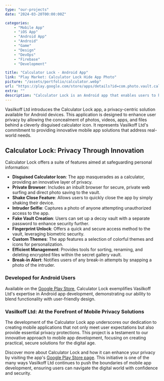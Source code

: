 ```yaml
---
type: "our-projects"
date: "2024-03-20T00:00:00Z"

categories: 
    - "Mobile App"
    - "iOS App"
    - "Android App"
    - "Android"
    - "Game"
    - "Design"
    - "DevOps"
    - "Firebase"
    - "Development"

title: "Calculator Lock - Android App"
link: "Play Market: Calculator Lock Hide App Photo"
picture: "/assets/portfolio/calculator.webp"
url: "https://play.google.com/store/apps/details?id=com.photo.vault.calculator"
extra: ""
description: "Calculator Lock is an Android app that enables users to hide photos, videos, apps and files using a disguised calculator icon for added privacy."
---
```

Vasilkoff Ltd introduces the Calculator Lock app, a privacy-centric solution available for Android devices. This application is designed to enhance user privacy by allowing the concealment of photos, videos, apps, and files behind a cleverly disguised calculator icon. It represents Vasilkoff Ltd's commitment to providing innovative mobile app solutions that address real-world needs.

## Calculator Lock: Privacy Through Innovation
Calculator Lock offers a suite of features aimed at safeguarding personal information:

- **Disguised Calculator Icon**: The app masquerades as a calculator, providing an innovative layer of privacy.
- **Private Browser**: Includes an inbuilt browser for secure, private web surfing and direct photo saving to the vault.
- **Shake Close Feature**: Allows users to quickly close the app by simply shaking their device.
- **Intruder Selfie**: Captures a photo of anyone attempting unauthorized access to the app.
- **Fake Vault Creation**: Users can set up a decoy vault with a separate password to enhance security further.
- **Fingerprint Unlock**: Offers a quick and secure access method to the vault, leveraging biometric security.
- **Custom Themes**: The app features a selection of colorful themes and icons for personalization.
- **Efficient Management**: Provides tools for sorting, renaming, and deleting encrypted files within the secret gallery vault.
- **Break-in Alert**: Notifies users of any break-in attempts by snapping a photo of the intruder.

### Developed for Android Users
Available on the [Google Play Store](https://play.google.com/store/apps/details?id=com.photo.vault.calculator), Calculator Lock exemplifies Vasilkoff Ltd's expertise in Android app development, demonstrating our ability to blend functionality with user-friendly design.

### Vasilkoff Ltd: At the Forefront of Mobile Privacy Solutions
The development of the Calculator Lock app underscores our dedication to creating mobile applications that not only meet user expectations but also provide essential privacy protections. This project is a testament to our innovative approach to mobile app development, focusing on creating practical, secure solutions for the digital age.

Discover more about Calculator Lock and how it can enhance your privacy by visiting the app's [Google Play Store page](https://play.google.com/store/apps/details?id=com.photo.vault.calculator). This initiative is one of the many ways Vasilkoff Ltd continues to push the boundaries of mobile app development, ensuring users can navigate the digital world with confidence and security.
